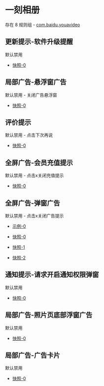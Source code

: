 # 一刻相册

存在 8 规则组 - [com.baidu.youavideo](/src/apps/com.baidu.youavideo.ts)

## 更新提示-软件升级提醒

默认禁用

- [快照-0](https://i.gkd.li/import/12597916)

## 局部广告-悬浮窗广告

默认禁用 - 关闭广告悬浮窗

- [快照-0](https://i.gkd.li/import/12970088)

## 评价提示

默认禁用 - 点击下次再说

- [快照-0](https://i.gkd.li/import/12970094)

## 全屏广告-会员充值提示

默认禁用 - 点击x关闭充值提示

- [快照-0](https://i.gkd.li/import/12970094)

## 全屏广告-弹窗广告

默认禁用 - 点击x关闭广告提示

- [示例-0](https://m.gkd.li/57941037/3aa0e107-e31f-4e5a-8969-1fcd8310281d)

- [快照-0](https://i.gkd.li/import/13048700)
- [快照-1](https://i.gkd.li/import/14133595)
- [快照-2](https://i.gkd.li/import/14217352)

## 通知提示-请求开启通知权限弹窗

默认禁用

- [快照-0](https://i.gkd.li/import/13413819)

## 局部广告-照片页底部浮窗广告

默认禁用

- [快照-0](https://i.gkd.li/import/13711475)

## 局部广告-广告卡片

默认禁用

- [快照-0](https://i.gkd.li/import/13874124)

